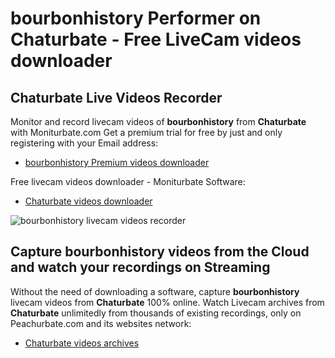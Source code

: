 # bourbonhistory Performer on Chaturbate - Free LiveCam videos downloader

## Chaturbate Live Videos Recorder

Monitor and record livecam videos of **bourbonhistory** from **Chaturbate** with Moniturbate.com
Get a premium trial for free by just and only registering with your Email address:
* [bourbonhistory Premium videos downloader](https://moniturbate.com/request-demo-licence-key.html)

Free livecam videos downloader - Moniturbate Software:
* [Chaturbate videos downloader](https://moniturbate.com/moniturbate-download-software.html)

![bourbonhistory livecam videos recorder](https://peachurnet.com/templates/moniturbate-software.png)


## Capture bourbonhistory videos from the Cloud and watch your recordings on Streaming

Without the need of downloading a software, capture **bourbonhistory** livecam videos from **Chaturbate** 100% online.
Watch Livecam archives from **Chaturbate** unlimitedly from thousands of existing recordings, only on Peachurbate.com and its websites network:
* [Chaturbate videos archives](https://peachurnet.com/)